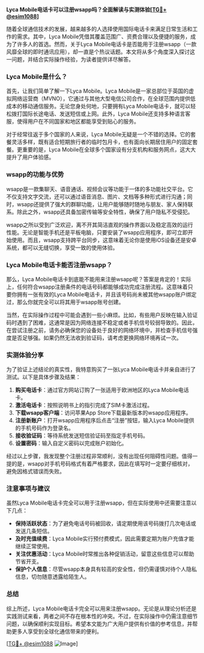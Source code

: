 **Lyca Mobile电话卡可以注册wsapp吗？全面解读与实测体验[[TG💪+ @esim1088](https://t.me/s/esim1088)]**

随着全球通信技术的发展，越来越多的人选择使用国际电话卡来满足日常生活和工作的需求。其中，Lyca Mobile凭借其覆盖范围广、资费合理以及便捷的服务，成为了许多人的首选。然而，关于Lyca Mobile电话卡是否能用于注册wsapp（一款风靡全球的即时通讯应用），却一直是个热议话题。本文将从多个角度深入探讨这一问题，并结合实际操作经验，为读者提供详尽解答。

### Lyca Mobile是什么？

首先，让我们简单了解一下Lyca Mobile。Lyca Mobile是一家总部位于英国的虚拟网络运营商（MVNO），它通过与其他大型电信公司合作，在全球范围内提供低成本的移动通信服务。无论您身处何地，只要拥有Lyca Mobile电话卡，就可以轻松拨打国际长途电话、发送短信或上网。此外，Lyca Mobile还支持多种语言客服，使得用户在不同国家和地区都能享受到贴心的服务。

对于经常往返于多个国家的人来说，Lyca Mobile无疑是一个不错的选择。它的套餐灵活多样，既有适合短期旅行者的临时包月卡，也有面向长期居住用户的固定套餐。更重要的是，Lyca Mobile在全球多个国家设有分支机构和服务网点，这大大提升了用户体验感。

### wsapp的功能与优势

wsapp是一款集聊天、语音通话、视频会议等功能于一体的多功能社交平台。它不仅支持文字交流，还可以通过语音消息、图片、文档等多种形式进行沟通；同时，wsapp还提供了强大的群聊功能，让用户能够随时随地与朋友、家人保持联系。除此之外，wsapp还具备加密传输等安全特性，确保了用户隐私不受侵犯。

wsapp之所以受到广泛欢迎，离不开其简洁直观的操作界面以及稳定高效的运行性能。无论是智能手机还是平板电脑，只要安装了wsapp应用程序，即可立即开始使用。而且，wsapp支持跨平台同步，这意味着无论你是使用iOS设备还是安卓系统，都可以无缝切换，享受一致的使用体验。

### Lyca Mobile电话卡能否注册wsapp？

那么，Lyca Mobile电话卡到底能不能用来注册wsapp呢？答案是肯定的！实际上，任何符合wsapp注册条件的电话号码都能够成功完成注册流程。这意味着只要你拥有一张有效的Lyca Mobile电话卡，并且该号码尚未被其他wsapp账户绑定过，那么你就完全可以将其用于wsapp账号创建。

当然，在实际操作过程中可能会遇到一些小麻烦。比如，有些用户反映在输入验证码时遇到了困难，这通常是因为网络连接不稳定或者手机信号较弱导致的。因此，在尝试注册之前，请务必确保您的设备处于良好的网络环境中，并检查手机信号强度是否足够强。如果仍然无法收到验证码，请考虑更换网络环境再试一次。

### 实测体验分享

为了验证上述结论的真实性，我特意购买了一张Lyca Mobile电话卡并亲自进行了测试。以下是具体步骤及结果：

1. **购买电话卡**：通过官方网站订购了一张适用于欧洲地区的Lyca Mobile电话卡。
2. **激活电话卡**：按照说明书上的指引完成了SIM卡激活过程。
3. **下载wsapp客户端**：访问苹果App Store下载最新版本的wsapp应用程序。
4. **注册新账户**：打开wsapp应用程序后点击“注册”按钮，输入Lyca Mobile提供的手机号码作为登录名。
5. **接收验证码**：等待系统发送短信验证码至指定手机号码。
6. **设置密码**：输入自定义密码以完成账户初始化。

经过以上步骤，我发现整个注册过程非常顺利，没有出现任何阻碍性问题。值得一提的是，wsapp对手机号码格式有着严格要求，因此在填写时一定要仔细核对，避免因格式错误而失败。

### 注意事项与建议

虽然Lyca Mobile电话卡完全可以用于注册wsapp，但在实际使用中还需要注意以下几点：

- **保持活跃状态**：为了避免电话号码被回收，请定期使用该号码拨打几次电话或发送几条短信。
- **及时充值续费**：Lyca Mobile实行预付费模式，因此需要定期为账户充值才能继续正常使用。
- **关注优惠活动**：Lyca Mobile时常推出各种促销活动，留意这些信息可以帮助节省开支。
- **保护个人信息**：尽管wsapp本身具有较高的安全性，但仍需谨慎对待个人隐私信息，切勿随意透露给陌生人。

### 总结

综上所述，Lyca Mobile电话卡完全可以用来注册wsapp。无论是从理论分析还是实践测试来看，两者之间不存在根本性的冲突。不过，在实际操作中仍需注意细节问题，以确保顺利实现目标。希望本文能为广大用户提供有价值的参考信息，并帮助更多人享受到全球化通信带来的便利。

[[TG💪+ @esim1088](https://t.me/s/esim1088) ![Image](https://i.postimg.cc/4NQfJmqS/Snipaste-2025-05-13-00-14-12.png)]